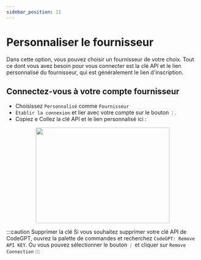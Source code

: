 ```yaml
---
sidebar_position: 11
---
```


# Personnaliser le fournisseur

Dans cette option, vous pouvez choisir un fournisseur de votre choix. Tout ce dont vous avez besoin pour vous connecter est la clé API et le lien personnalisé du fournisseur, qui est généralement le lien d'inscription.

## Connectez-vous à votre compte fournisseur
- Choisissez `Personnalisé` comme `Fournisseur`
- `Établir la connexion` et lier avec votre compte sur le bouton `⋮`.
- Copiez e Collez la clé API et le lien personnalisé ici :

<p align="center">
      <img width="350" height="250" src="https://github.com/davila7/code-gpt-docs/assets/37567214/38e34a46-58db-4530-8cfd-8ca8f948894d" />
</p>
  

  
:::caution Supprimer la clé
Si vous souhaitez supprimer votre clé API de CodeGPT, ouvrez la palette de commandes et recherchez `CodeGPT: Remove API KEY`. Ou vous pouvez sélectionner le bouton `⋮` et cliquer sur `Remove Connection`
:::
